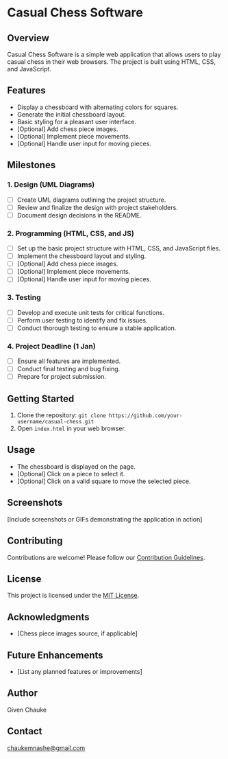 # Casual Chess Software

## Overview
Casual Chess Software is a simple web application that allows users to play casual chess in their web browsers. The project is built using HTML, CSS, and JavaScript.

## Features
- Display a chessboard with alternating colors for squares.
- Generate the initial chessboard layout.
- Basic styling for a pleasant user interface.
- [Optional] Add chess piece images.
- [Optional] Implement piece movements.
- [Optional] Handle user input for moving pieces.
## Milestones

### 1. Design (UML Diagrams)
- [ ] Create UML diagrams outlining the project structure.
- [ ] Review and finalize the design with project stakeholders.
- [ ] Document design decisions in the README.

### 2. Programming (HTML, CSS, and JS)
- [ ] Set up the basic project structure with HTML, CSS, and JavaScript files.
- [ ] Implement the chessboard layout and styling.
- [ ] [Optional] Add chess piece images.
- [ ] [Optional] Implement piece movements.
- [ ] [Optional] Handle user input for moving pieces.

### 3. Testing
- [ ] Develop and execute unit tests for critical functions.
- [ ] Perform user testing to identify and fix issues.
- [ ] Conduct thorough testing to ensure a stable application.

### 4. Project Deadline (1 Jan)
- [ ] Ensure all features are implemented.
- [ ] Conduct final testing and bug fixing.
- [ ] Prepare for project submission.

## Getting Started
1. Clone the repository: `git clone https://github.com/your-username/casual-chess.git`
2. Open `index.html` in your web browser.

## Usage
- The chessboard is displayed on the page.
- [Optional] Click on a piece to select it.
- [Optional] Click on a valid square to move the selected piece.

## Screenshots
[Include screenshots or GIFs demonstrating the application in action]

## Contributing
Contributions are welcome! Please follow our [Contribution Guidelines](CONTRIBUTING.md).

## License
This project is licensed under the [MIT License](LICENSE).

## Acknowledgments
- [Chess piece images source, if applicable]

## Future Enhancements
- [List any planned features or improvements]

## Author
Given Chauke

## Contact
chaukemnashe@gmail.com

